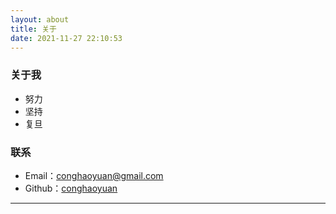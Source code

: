 ```yaml
---
layout: about
title: 关于
date: 2021-11-27 22:10:53
---
```


### 关于我

* 努力
* 坚持
* 复旦

### 联系

* Email：conghaoyuan@gmail.com
* Github：[conghaoyuan][1]

---

[1]: https://github.com/conghaoyuan "Github"
